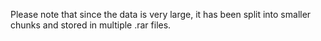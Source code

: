 Please note that since the data is very large, it has been split into smaller chunks and stored in multiple .rar files.
